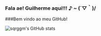 ### Fala ae! Guilherme aqui!!!   ♪ ~ (´▽｀)/
###Bem vindo ao meu GitHub!

![sqrggm's GitHub stats](https://github-readme-stats.vercel.app/api?username=sqrggm&theme=ocean_dark_icons=true)



